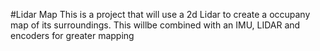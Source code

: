 #Lidar Map
This is a project that will use a 2d Lidar to create a occupany map of its
surroundings. This willbe combined with an IMU, LIDAR and encoders for greater
mapping
